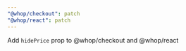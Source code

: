 ```yaml
---
"@whop/checkout": patch
"@whop/react": patch
---
```


Add `hidePrice` prop to @whop/checkout and @whop/react
